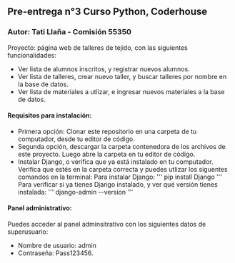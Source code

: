 ## Pre-entrega n°3 Curso Python, Coderhouse
### Autor: Tati Llaña - Comisión 55350
Proyecto: página web de talleres de tejido, con las siguientes funcionalidades:
- Ver lista de alumnos inscritos, y registrar nuevos alumnos.
- Ver lista de talleres, crear nuevo taller, y buscar talleres por nombre en la base de datos.
- Ver lista de materiales a utlizar, e ingresar nuevos materiales a la base de datos.

#### Requisitos para instalación:
- Primera opción: Clonar este repositorio en una carpeta de tu computador, desde tu editor de código. 
- Segunda opción, descargar la carpeta contenedora de los archivos de este proyecto. Luego abre la carpeta en tu editor de código.
- Instalar Django, o verifica que ya está instalado en tu computador. Verifica que estés en la carpeta correcta y puedes utlizar los siguentes comandos en la terminal:
Para instalar Django:
'''
pip install Django
'''
Para verificar si ya tienes Django instalado, y ver qué versión tienes instalada:
'''
django-admin --version
'''
#### Panel administrativo:
Puedes acceder al panel adminsitrativo con los siguientes datos de superusuario:
- Nombre de usuario: admin
- Contraseña: Pass123456.